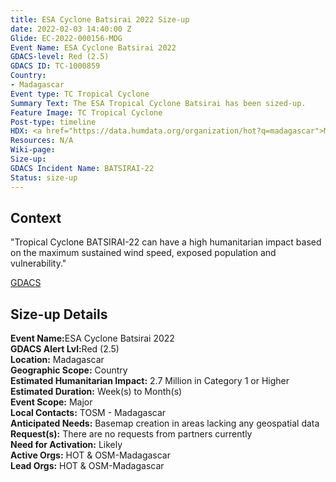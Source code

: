 ```yaml
---
title: ESA Cyclone Batsirai 2022 Size-up
date: 2022-02-03 14:40:00 Z
Glide: EC-2022-000156-MDG
Event Name: ESA Cyclone Batsirai 2022
GDACS-level: Red (2.5)
GDACS ID: TC-1000859
Country:
- Madagascar
Event type: TC Tropical Cyclone
Summary Text: The ESA Tropical Cyclone Batsirai has been sized-up.
Feature Image: TC Tropical Cyclone
Post-type: timeline
HDX: <a href="https://data.humdata.org/organization/hot?q=madagascar">Madagascar</a>
Resources: N/A
Wiki-page: 
Size-up: 
GDACS Incident Name: BATSIRAI-22
Status: size-up
---
```


<h2>Context</h2>

"Tropical Cyclone BATSIRAI-22 can have a high humanitarian impact based on the maximum sustained wind speed, exposed population and vulnerability."

<a href="https://www.gdacs.org/report.aspx?eventid=1000859&episodeid=14&eventtype=TC" target="_blank">GDACS</a>


<h2>Size-up Details</h2>

<strong>Event Name:</strong>ESA Cyclone Batsirai 2022<br>
<strong>GDACS Alert Lvl:</strong>Red (2.5)<br>
<strong>Location:</strong> Madagascar<br>
<strong>Geographic Scope:</strong> Country<br>
<strong>Estimated Humanitarian Impact:</strong> 2.7 Million in Category 1 or Higher
<br>
<strong>Estimated Duration:</strong> Week(s) to Month(s)<br>
<strong>Event Scope:</strong> Major<br>
<strong>Local Contacts:</strong> TOSM - Madagascar<br>
<strong>Anticipated Needs:</strong> Basemap creation in areas lacking any geospatial data<br>
<strong>Request(s):</strong> There are no requests from partners currently<br>
<strong>Need for Activation:</strong> Likely<br>
<strong>Active Orgs:</strong> HOT & OSM-Madagascar <br>
<strong>Lead Orgs:</strong> HOT & OSM-Madagascar <br>
